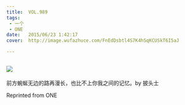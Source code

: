 ```yaml
---
title:	VOL.989
tags:
 - 一个
 - ONE
date:	2015/06/23 1:42:17
cover:	http://image.wufazhuce.com/FnEdDsbtl4S7K4hSqKCUSkT6I5aJ

---
```

![](http://image.wufazhuce.com/FnEdDsbtl4S7K4hSqKCUSkT6I5aJ)
---

前方蜿蜒无边的路再漫长，也比不上你我之间的记忆。by 披头士
 
Reprinted from ONE
